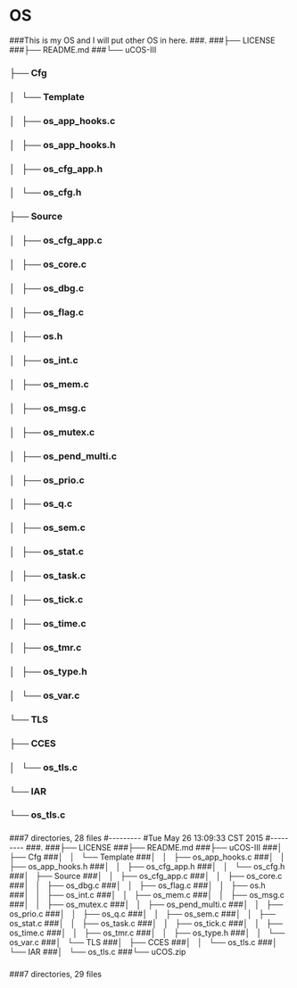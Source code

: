 # OS

###This is my OS and I will put other OS in here.
###.
###├── LICENSE
###├── README.md
###└── uCOS-III
###    ├── Cfg
###    │   └── Template
###    │       ├── os_app_hooks.c
###    │       ├── os_app_hooks.h
###    │       ├── os_cfg_app.h
###    │       └── os_cfg.h
###    ├── Source
###    │   ├── os_cfg_app.c
###    │   ├── os_core.c
###    │   ├── os_dbg.c
###    │   ├── os_flag.c
###    │   ├── os.h
###    │   ├── os_int.c
###    │   ├── os_mem.c
###    │   ├── os_msg.c
###    │   ├── os_mutex.c
###    │   ├── os_pend_multi.c
###    │   ├── os_prio.c
###    │   ├── os_q.c
###    │   ├── os_sem.c
###    │   ├── os_stat.c
###    │   ├── os_task.c
###    │   ├── os_tick.c
###    │   ├── os_time.c
###    │   ├── os_tmr.c
###    │   ├── os_type.h
###    │   └── os_var.c
###    └── TLS
###        ├── CCES
###        │   └── os_tls.c
###        └── IAR
###            └── os_tls.c
###
###7 directories, 28 files
#---------
#Tue May 26 13:09:33 CST 2015
#---------
###.
###├── LICENSE
###├── README.md
###├── uCOS-III
###│   ├── Cfg
###│   │   └── Template
###│   │       ├── os_app_hooks.c
###│   │       ├── os_app_hooks.h
###│   │       ├── os_cfg_app.h
###│   │       └── os_cfg.h
###│   ├── Source
###│   │   ├── os_cfg_app.c
###│   │   ├── os_core.c
###│   │   ├── os_dbg.c
###│   │   ├── os_flag.c
###│   │   ├── os.h
###│   │   ├── os_int.c
###│   │   ├── os_mem.c
###│   │   ├── os_msg.c
###│   │   ├── os_mutex.c
###│   │   ├── os_pend_multi.c
###│   │   ├── os_prio.c
###│   │   ├── os_q.c
###│   │   ├── os_sem.c
###│   │   ├── os_stat.c
###│   │   ├── os_task.c
###│   │   ├── os_tick.c
###│   │   ├── os_time.c
###│   │   ├── os_tmr.c
###│   │   ├── os_type.h
###│   │   └── os_var.c
###│   └── TLS
###│       ├── CCES
###│       │   └── os_tls.c
###│       └── IAR
###│           └── os_tls.c
###└── uCOS.zip
###
###7 directories, 29 files
